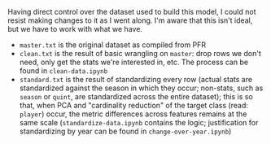 Having direct control over the dataset used to build this model, I could not resist making changes to it as I went along. I'm aware that this isn't ideal, but we have to work with what we have.

- `master.txt` is the original dataset as compiled from PFR
- `clean.txt` is the result of basic wrangling on `master`: drop rows we don't need, only get the stats we're interested in, etc. The process can be found in `clean-data.ipynb`
- `standard.txt` is the result of standardizing every row (actual stats are standardized against the season in which they occur; non-stats, such as `season` or `quint`, are standardized across the entire dataset); this is so that, when PCA and "cardinality reduction" of the target class (read: `player`) occur, the metric differences across features remains at the same scale (`standardize-data.ipynb` contains the logic; justification for standardizing by year can be found in `change-over-year.ipynb`)